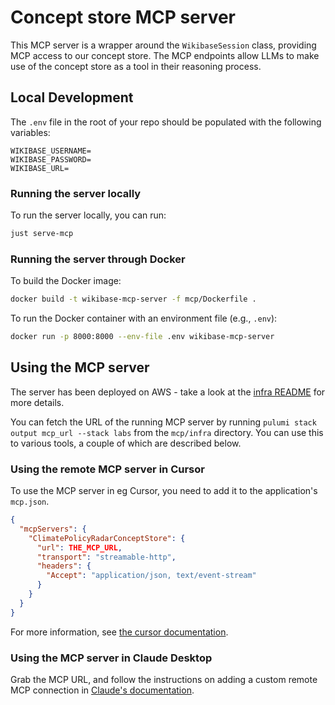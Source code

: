 # Concept store MCP server

This MCP server is a wrapper around the `WikibaseSession` class, providing MCP access to our concept store. The MCP endpoints allow LLMs to make use of the concept store as a tool in their reasoning process.

## Local Development

The `.env` file in the root of your repo should be populated with the following variables:

```
WIKIBASE_USERNAME=
WIKIBASE_PASSWORD=
WIKIBASE_URL=
```

### Running the server locally

To run the server locally, you can run:

```bash
just serve-mcp
```

### Running the server through Docker

To build the Docker image:

```bash
docker build -t wikibase-mcp-server -f mcp/Dockerfile .
```

To run the Docker container with an environment file (e.g., `.env`):

```bash
docker run -p 8000:8000 --env-file .env wikibase-mcp-server
```

## Using the MCP server

The server has been deployed on AWS - take a look at the [infra README](./infra/README.md) for more details.

You can fetch the URL of the running MCP server by running `pulumi stack output mcp_url --stack labs` from the `mcp/infra` directory. You can use this to various tools, a couple of which are described below.

### Using the remote MCP server in Cursor

To use the MCP server in eg Cursor, you need to add it to the application's `mcp.json`.

```json
{
  "mcpServers": {
    "ClimatePolicyRadarConceptStore": {
      "url": THE_MCP_URL,
      "transport": "streamable-http",
      "headers": {
        "Accept": "application/json, text/event-stream"
      }
    }
  }
}
```

For more information, see [the cursor documentation](https://cursor.com/docs/context/mcp).

### Using the MCP server in Claude Desktop

Grab the MCP URL, and follow the instructions on adding a custom remote MCP connection in [Claude's documentation](https://docs.claude.com/en/docs/claude-code/mcp).
